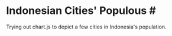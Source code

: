 # Indonesian Cities' Populous \#

Trying out chart.js to depict a few cities in Indonesia's population.
